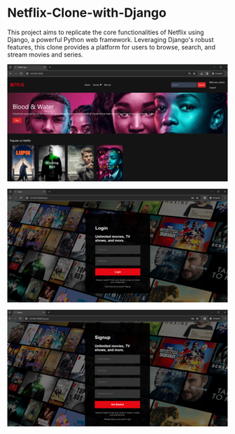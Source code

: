 # Netflix-Clone-with-Django
This project aims to replicate the core functionalities of Netflix using Django, a powerful Python web framework. Leveraging Django's robust features, this clone provides a platform for users to browse, search, and stream movies and series.


![alt text](https://github.com/heyabhiraj/Netflix-Clone-with-Django/blob/main/Screenshot%20home.png?raw=true)

![alt text](https://github.com/heyabhiraj/Netflix-Clone-with-Django/blob/main/Screenshot%20login.png?raw=true)

![alt text](https://github.com/heyabhiraj/Netflix-Clone-with-Django/blob/main/Screenshot%20signup.png?raw=true)
